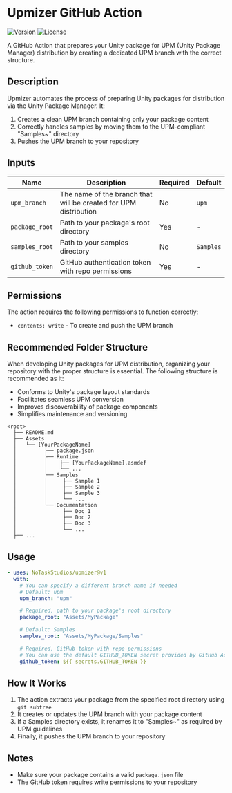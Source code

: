 # Upmizer GitHub Action

[![Version](https://img.shields.io/github/v/tag/NoTaskStudios/Upmizer?label=version)](https://github.com/NoTaskStudios/Upmizer/tags)
[![License](https://img.shields.io/badge/License-MIT-blue.svg)](LICENSE)

A GitHub Action that prepares your Unity package for UPM (Unity Package Manager) distribution by creating a dedicated UPM branch with the correct structure.

## Description

Upmizer automates the process of preparing Unity packages for distribution via the Unity Package Manager. It:

1. Creates a clean UPM branch containing only your package content
2. Correctly handles samples by moving them to the UPM-compliant "Samples~" directory
3. Pushes the UPM branch to your repository

## Inputs

| Name           | Description                                                      | Required | Default   |
| -------------- | ---------------------------------------------------------------- | -------- | --------- |
| `upm_branch`   | The name of the branch that will be created for UPM distribution | No       | `upm`     |
| `package_root` | Path to your package's root directory                            | Yes      | -         |
| `samples_root` | Path to your samples directory                                   | No       | `Samples` |
| `github_token` | GitHub authentication token with repo permissions                | Yes      | -         |

## Permissions

The action requires the following permissions to function correctly:

- `contents: write` - To create and push the UPM branch

## Recommended Folder Structure

When developing Unity packages for UPM distribution, organizing your repository with the proper structure is essential. The following structure is recommended as it:

- Conforms to Unity's package layout standards
- Facilitates seamless UPM conversion
- Improves discoverability of package components
- Simplifies maintenance and versioning

```
<root>
  ├── README.md
  ├── Assets
  │   └── [YourPackageName]
  │         ├── package.json
  │         ├── Runtime
  │         │    ├── [YourPackageName].asmdef
  │         │    └── ...
  │         └── Samples
  │         │     ├── Sample 1
  │         │     ├── Sample 2
  │         │     ├── Sample 3
  │         │     └── ...
  │         └── Documentation
  │               ├── Doc 1
  │               ├── Doc 2
  │               ├── Doc 3
  │               └── ...
  ├── ...
```

## Usage

```yaml
- uses: NoTaskStudios/upmizer@v1
  with:
    # You can specify a different branch name if needed
    # Default: upm
    upm_branch: "upm"

    # Required, path to your package's root directory
    package_root: "Assets/MyPackage"

    # Default: Samples
    samples_root: "Assets/MyPackage/Samples"

    # Required, GitHub token with repo permissions
    # You can use the default GITHUB_TOKEN secret provided by GitHub Actions
    github_token: ${{ secrets.GITHUB_TOKEN }}
```

## How It Works

1. The action extracts your package from the specified root directory using `git subtree`
2. It creates or updates the UPM branch with your package content
3. If a Samples directory exists, it renames it to "Samples~" as required by UPM guidelines
4. Finally, it pushes the UPM branch to your repository

## Notes

- Make sure your package contains a valid `package.json` file
- The GitHub token requires write permissions to your repository
